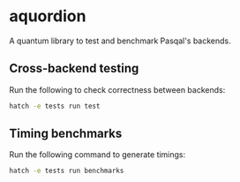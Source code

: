 # aquordion
A quantum library to test and benchmark Pasqal's backends.

## Cross-backend testing

Run the following to check correctness between backends:

```bash
hatch -e tests run test
```

## Timing benchmarks

Run the following command to generate timings:

```bash
hatch -e tests run benchmarks
```
